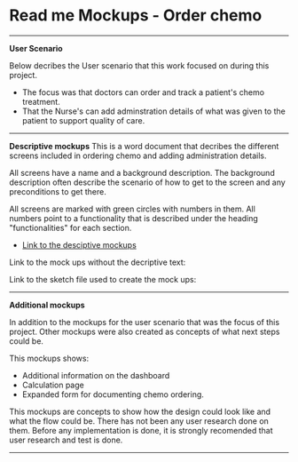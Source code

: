 # Read me Mockups - Order chemo

---
**User Scenario** 

Below decribes the User scenario that this work focused on during this project. 
- The focus was that doctors can order and track a patient's chemo treatment.  
- That the Nurse's can add adminstration details of what was given to the patient to support quality of care. 

---
**Descriptive mockups** 
This is a word document that decribes the different screens included in ordering chemo and adding administration details. 

All screens have a name and a background description. The background description often describe the scenario of how to get to the screen and any preconditions to get there.

All screens are marked with green circles with numbers in them. All numbers point to a functionality that is described under the heading "functionalities" for each section.

- [Link to the desciptive mockups](https://github.com/dearmasm/openmrs-module-oncology/blob/master/docs/DescriptiveMockups.docx)

Link to the mock ups without the decriptive text: 

Link to the sketch file used to create the mock ups: 


---

**Additional mockups** 

In addition to the mockups for the user scenario that was the focus of this project. Other mockups were also created as concepts of what next steps could be.

This mockups shows:
- Additional information on the dashboard
- Calculation page
- Expanded form for documenting chemo ordering.

This mockups are concepts to show how the design could look like and what the flow could be. There has not been any user research done on them. Before any implementation is done, it is strongly recomended that user research and test is done. 

---

